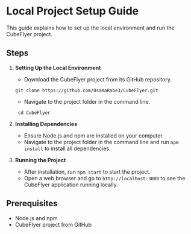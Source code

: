 # Local Project Setup Guide

This guide explains how to set up the local environment and run the CubeFlyer project.

## Steps

1. **Setting Up the Local Environment**
   
   - Download the CubeFlyer project from its GitHub repository.
  
    ```
    git clone https://github.com/OsamaRabe3/CubeFlyer.git

    ```
   - Navigate to the project folder in the command line.
  
    ```
     cd CubeFlyer

    ```

2. **Installing Dependencies**
   
   - Ensure Node.js and npm are installed on your computer.
   - Navigate to the project folder in the command line and run `npm install` to install all         dependencies.

3. **Running the Project**
   - After installation, run `npm start` to start the project.
   - Open a web browser and go to `http://localhost:3000` to see the CubeFlyer application running locally.

## Prerequisites

- Node.js and npm
- CubeFlyer project from GitHub
